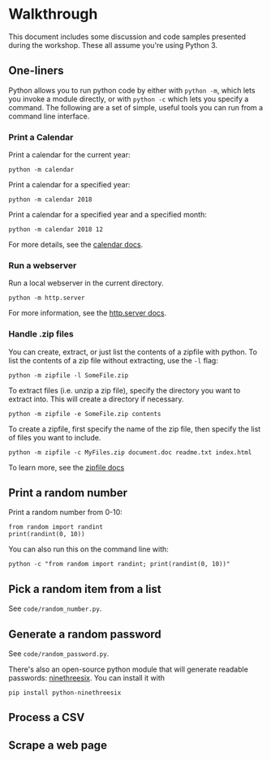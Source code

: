 # Walkthrough

This document includes some discussion and code samples presented during
the workshop. These all assume you're using Python 3.


## One-liners

Python allows you to run python code by either with `python -m`, which lets
you invoke a module directly, or with `python -c` which lets you specify a
command.  The following are a set of simple, useful tools you can run
from a command line interface.

### Print a Calendar

Print a calendar for the current year:

    python -m calendar

Print a calendar for a specified year:

    python -m calendar 2018

Print a calendar for a specified year and a specified month:

    python -m calendar 2018 12


For more details, see the [calendar docs](https://docs.python.org/3/library/calendar.html).


### Run a webserver

Run a local webserver in the current directory.

    python -m http.server


For more information, see the [http.server docs](https://docs.python.org/3/library/http.server.html#module-http.server).

### Handle .zip files

You can create, extract, or just list the contents of a zipfile with python.
To list the contents of a zip file without extracting, use the `-l` flag:

    python -m zipfile -l SomeFile.zip

To extract files (i.e. unzip a zip file), specify the directory you want to
extract into. This will create a directory if necessary.

    python -m zipfile -e SomeFile.zip contents


To create a zipfile, first specify the name of the zip file, then specify
the list of files you want to include.

    python -m zipfile -c MyFiles.zip document.doc readme.txt index.html

To learn more, see the [zipfile docs](https://docs.python.org/3/using/cmdline.html#options-you-shouldn-t-use)


## Print a random number

Print a random number from 0-10:

    from random import randint
    print(randint(0, 10))


You can also run this on the command line with:

    python -c "from random import randint; print(randint(0, 10))"


## Pick a random item from a list

See `code/random_number.py`.

## Generate a random password

See `code/random_password.py`.

There's also an open-source python module that will generate readable passwords:
[ninethreesix](https://github.com/bradmontgomery/python-ninethreesix). You can
install it with

    pip install python-ninethreesix

## Process a CSV

## Scrape a web page


